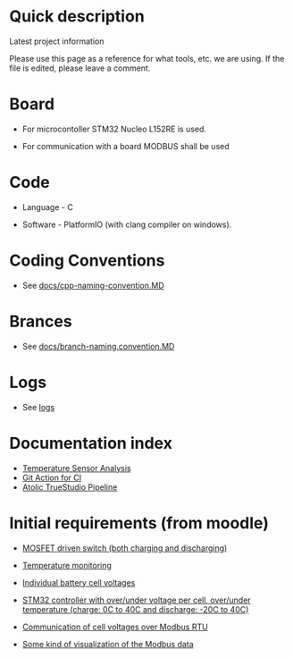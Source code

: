 
# Quick description 

Latest project information

Please use this page as a reference for what tools, etc. we are using. If the file is edited, please leave a comment. 


# Board 

- For microcontoller STM32 Nucleo L152RE is used.

- For communication with a board MODBUS shall be used

# Code 

- Language - C 

- Software - PlatformIO (with clang compiler on windows). 
 
# Coding Conventions 

- See [docs/cpp-naming-convention.MD](/docs/cpp-naming-convention.MD)
 
# Brances

- See [docs/branch-naming.convention.MD](/docs/branch-naming-convention.MD)

# Logs 

- See [logs](/logs/)

# Documentation index

- [Temperature Sensor Analysis](/docs/temperature-sensors.MD)
- [Git Action for CI](/docs/git-action-for-ci.MD)
- [Atolic TrueStudio Pipeline](/docs/atollic-true-studio-pipeline.MD)

# Initial requirements (from moodle) 

- [MOSFET driven switch (both charging and discharging)](https://github.com/D3SXX/STM32-Battery-Management/issues/7)

- [Temperature monitoring](https://github.com/D3SXX/STM32-Battery-Management/issues/9)

 - [Individual battery cell voltages](https://github.com/D3SXX/STM32-Battery-Management/issues/8)

- [STM32 controller with over/under voltage per cell, over/under temperature (charge: 0C to 40C and discharge: -20C to 40C)](https://github.com/D3SXX/STM32-Battery-Management/issues/10)

- [Communication of cell voltages over Modbus RTU](https://github.com/D3SXX/STM32-Battery-Management/issues/11) 

- [Some kind of visualization of the Modbus data](https://github.com/D3SXX/STM32-Battery-Management/issues/12)
